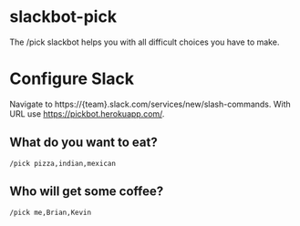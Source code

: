# slackbot-pick
The /pick slackbot helps you with all difficult choices you have to make.

# Configure Slack

Navigate to https://{team}.slack.com/services/new/slash-commands. With URL use https://pickbot.herokuapp.com/.

## What do you want to eat?
```
/pick pizza,indian,mexican
```

## Who will get some coffee?
```
/pick me,Brian,Kevin
```
